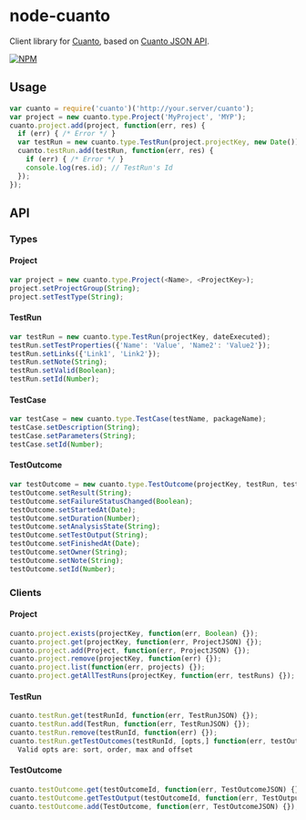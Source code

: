 # node-cuanto

Client library for [Cuanto](http://www.trackyourtests.com/),
based on [Cuanto JSON API](http://docs.codehaus.org/display/CUANTO/Cuanto+JSON+API).

[![NPM](https://nodei.co/npm/cuanto.png)](https://nodei.co/npm/cuanto/)

## Usage
```javascript
var cuanto = require('cuanto')('http://your.server/cuanto');
var project = new cuanto.type.Project('MyProject', 'MYP');
cuanto.project.add(project, function(err, res) {
  if (err) { /* Error */ }
  var testRun = new cuanto.type.TestRun(project.projectKey, new Date());
  cuanto.testRun.add(testRun, function(err, res) {
    if (err) { /* Error */ }
    console.log(res.id); // TestRun's Id
  });
});
```

## API
### Types
#### Project
```javascript
var project = new cuanto.type.Project(<Name>, <ProjectKey>);
project.setProjectGroup(String);
project.setTestType(String);
```

#### TestRun
```javascript
var testRun = new cuanto.type.TestRun(projectKey, dateExecuted);
testRun.setTestProperties({'Name': 'Value', 'Name2': 'Value2'});
testRun.setLinks({'Link1', 'Link2'});
testRun.setNote(String);
testRun.setValid(Boolean);
testRun.setId(Number);
```

#### TestCase
```javascript
var testCase = new cuanto.type.TestCase(testName, packageName);
testCase.setDescription(String);
testCase.setParameters(String);
testCase.setId(Number);
```

#### TestOutcome
```javascript
var testOutcome = new cuanto.type.TestOutcome(projectKey, testRun, testCase);
testOutcome.setResult(String);
testOutcome.setFailureStatusChanged(Boolean);
testOutcome.setStartedAt(Date);
testOutcome.setDuration(Number);
testOutcome.setAnalysisState(String);
testOutcome.setTestOutput(String);
testOutcome.setFinishedAt(Date);
testOutcome.setOwner(String);
testOutcome.setNote(String);
testOutcome.setId(Number);
```

### Clients
#### Project
```javascript
cuanto.project.exists(projectKey, function(err, Boolean) {});
cuanto.project.get(projectKey, function(err, ProjectJSON) {});
cuanto.project.add(Project, function(err, ProjectJSON) {});
cuanto.project.remove(projectKey, function(err) {});
cuanto.project.list(function(err, projects) {});
cuanto.project.getAllTestRuns(projectKey, function(err, testRuns) {});
```

#### TestRun
```javascript
cuanto.testRun.get(testRunId, function(err, TestRunJSON) {});
cuanto.testRun.add(TestRun, function(err, TestRunJSON) {});
cuanto.testRun.remove(testRunId, function(err) {});
cuanto.testRun.getTestOutcomes(testRunId, [opts,] function(err, testOutcomes) {});
  Valid opts are: sort, order, max and offset
```

#### TestOutcome
```javascript
cuanto.testOutcome.get(testOutcomeId, function(err, TestOutcomeJSON) {});
cuanto.testOutcome.getTestOutput(testOutcomeId, function(err, TestOutputString) {});
cuanto.testOutcome.add(TestOutcome, function(err, TestOutcomeJSON) {});
```
